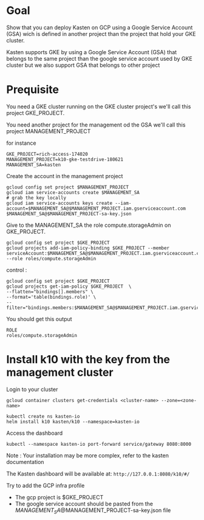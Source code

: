 # Goal 

Show that you can deploy Kasten on GCP using a Google Service Account (GSA) wich is defined in another project than the project that hold your GKE cluster.

Kasten supports GKE by using a Google Service Account (GSA) that belongs to the same project than the google service account used by GKE cluster but we also support GSA that belongs to other project 

# Prequisite 

You need a GKE cluster running on the GKE cluster project's we'll call this project GKE_PROJECT.

You need another project for the management od the GSA we'll call this project MANAGEMENT_PROJECT

for instance 
```
GKE_PROJECT=rich-access-174020
MANAGEMENT_PROJECT=k10-gke-testdrive-180621
MANAGEMENT_SA=kasten
```

Create the account in the management project 
```
gcloud config set project $MANAGEMENT_PROJECT
gcloud iam service-accounts create $MANAGEMENT_SA
# grab the key locally 
gcloud iam service-accounts keys create --iam-account=$MANAGEMENT_SA@$MANAGEMENT_PROJECT.iam.gserviceaccount.com $MANAGEMENT_SA@$MANAGEMENT_PROJECT-sa-key.json
```

Give to the MANAGEMENT_SA the role compute.storageAdmin on GKE_PROJECT.

```
gcloud config set project $GKE_PROJECT
gcloud projects add-iam-policy-binding $GKE_PROJECT --member serviceAccount:$MANAGEMENT_SA@$MANAGEMENT_PROJECT.iam.gserviceaccount.com --role roles/compute.storageAdmin
```

control : 

```
gcloud config set project $GKE_PROJECT
gcloud projects get-iam-policy $GKE_PROJECT  \
--flatten="bindings[].members" \
--format='table(bindings.role)' \
--filter="bindings.members:$MANAGEMENT_SA@$MANAGEMENT_PROJECT.iam.gserviceaccount.com"
```

You should get this output 

```
ROLE
roles/compute.storageAdmin
```

# Install k10 with the key from the management cluster 

Login to your cluster 
```
gcloud container clusters get-credentials <cluster-name> --zone=<zone-name>
```

```
kubectl create ns kasten-io
helm install k10 kasten/k10 --namespace=kasten-io 
```

Access the dashboard 
```
kubectl --namespace kasten-io port-forward service/gateway 8080:8000
```

Note : Your installation may be more complex, refer to the kasten documentation

The Kasten dashboard will be available at: `http://127.0.0.1:8080/k10/#/`

Try to add the GCP infra profile 
- The gcp project is $GKE_PROJECT
- The google service account should be pasted from the $MANAGEMENT_SA@$MANAGEMENT_PROJECT-sa-key.json file